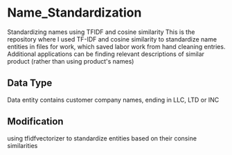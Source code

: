 # Name_Standardization
Standardizing names using TFIDF and cosine similarity
This is the repository where I used TF-IDF and cosine similarity to standardize name entities in files for work, which saved labor work from hand cleaning entries.
Additional applications can be finding relevant descriptions of similar product (rather than using product's names)

## Data Type
Data entity contains customer company names, ending in LLC, LTD or INC

## Modification
using tfidfvectorizer to standardize entities based on their consine similarities
